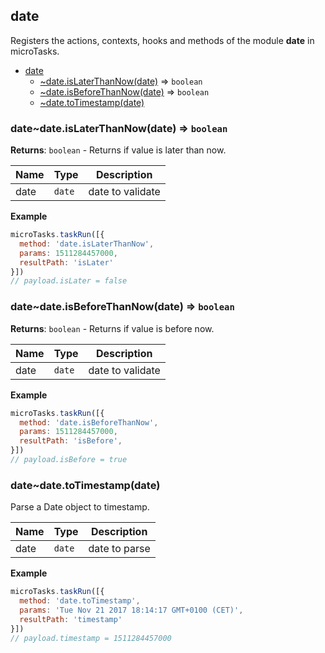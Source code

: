 <a name="module_date"></a>

## date
Registers the actions, contexts, hooks and methods of the module **date** in microTasks.


* [date](#module_date)
    * [~date.isLaterThanNow(date)](#module_date..date.isLaterThanNow) ⇒ <code>boolean</code>
    * [~date.isBeforeThanNow(date)](#module_date..date.isBeforeThanNow) ⇒ <code>boolean</code>
    * [~date.toTimestamp(date)](#module_date..date.toTimestamp)

<a name="module_date..date.isLaterThanNow"></a>

### date~date.isLaterThanNow(date) ⇒ <code>boolean</code>
**Returns**: <code>boolean</code> - Returns if value is later than now.  

| Name | Type | Description |
| --- | --- | --- |
| date | <code>date</code> | date to validate |

**Example**  
```js
microTasks.taskRun([{
  method: 'date.isLaterThanNow',
  params: 1511284457000,
  resultPath: 'isLater'
}])
// payload.isLater = false
```
<a name="module_date..date.isBeforeThanNow"></a>

### date~date.isBeforeThanNow(date) ⇒ <code>boolean</code>
**Returns**: <code>boolean</code> - Returns if value is before now.  

| Name | Type | Description |
| --- | --- | --- |
| date | <code>date</code> | date to validate |

**Example**  
```js
microTasks.taskRun([{
  method: 'date.isBeforeThanNow',
  params: 1511284457000,
  resultPath: 'isBefore',
}])
// payload.isBefore = true
```
<a name="module_date..date.toTimestamp"></a>

### date~date.toTimestamp(date)
Parse a Date object to timestamp.


| Name | Type | Description |
| --- | --- | --- |
| date | <code>date</code> | date to parse |

**Example**  
```js
microTasks.taskRun([{
  method: 'date.toTimestamp',
  params: 'Tue Nov 21 2017 18:14:17 GMT+0100 (CET)',
  resultPath: 'timestamp'
}])
// payload.timestamp = 1511284457000
```
